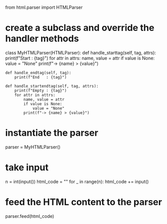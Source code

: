 from html.parser import HTMLParser

# create a subclass and override the handler methods
class MyHTMLParser(HTMLParser):
    def handle_starttag(self, tag, attrs):
        print(f"Start : {tag}")
        for attr in attrs:
            name, value = attr
            if value is None:
                value = "None"
            print(f"-> {name} > {value}")
    
    def handle_endtag(self, tag):
        print(f"End   : {tag}")
    
    def handle_startendtag(self, tag, attrs):
        print(f"Empty : {tag}")
        for attr in attrs:
            name, value = attr
            if value is None:
                value = "None"
            print(f"-> {name} > {value}")

# instantiate the parser
parser = MyHTMLParser()

# take input
n = int(input())
html_code = ""
for _ in range(n):
    html_code += input()

# feed the HTML content to the parser
parser.feed(html_code)

